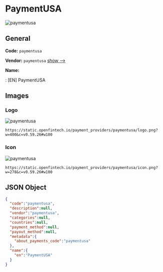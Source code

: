 
# PaymentUSA 
![paymentusa](https://static.openfintech.io/payment_providers/paymentusa/logo.png?w=400&c=v0.59.26#w100)  

## General 
 
**Code:** `paymentusa` 
 
**Vendor:** `paymentusa` [show -->](/vendors/paymentusa/) 
 
**Name:** 
 
:	[EN] PaymentUSA 
 

## Images 

### Logo 
 
![paymentusa](https://static.openfintech.io/payment_providers/paymentusa/logo.png?w=400&c=v0.59.26#w100)  

```
https://static.openfintech.io/payment_providers/paymentusa/logo.png?w=400&c=v0.59.26#w100
```  

### Icon 
 
![paymentusa](https://static.openfintech.io/payment_providers/paymentusa/icon.png?w=278&c=v0.59.26#w100)  

```
https://static.openfintech.io/payment_providers/paymentusa/icon.png?w=278&c=v0.59.26#w100
```  

## JSON Object 

```json
{
  "code":"paymentusa",
  "description":null,
  "vendor":"paymentusa",
  "categories":null,
  "countries":null,
  "payment_method":null,
  "payout_method":null,
  "metadata":{
    "about_payments_code":"paymentusa"
  },
  "name":{
    "en":"PaymentUSA"
  }
}
```  
